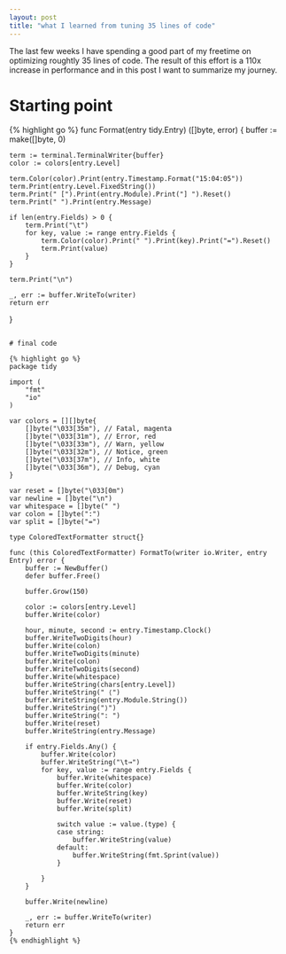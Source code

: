 ```yaml
---
layout: post
title: "what I learned from tuning 35 lines of code"
---
```


The last few weeks I have spending a good part of my freetime on optimizing roughtly 35 lines of code. The result of this effort is a 110x increase in performance and in this post I want to summarize my journey.

# Starting point

{% highlight go %}
func Format(entry tidy.Entry) ([]byte, error) {
    buffer := make([]byte, 0)
 
    term := terminal.TerminalWriter{buffer}
    color := colors[entry.Level]
 
    term.Color(color).Print(entry.Timestamp.Format("15:04:05"))
    term.Print(entry.Level.FixedString())
    term.Print(" [").Print(entry.Module).Print("] ").Reset()
    term.Print(" ").Print(entry.Message)
 
    if len(entry.Fields) > 0 {
        term.Print("\t")
        for key, value := range entry.Fields {
            term.Color(color).Print(" ").Print(key).Print("=").Reset()
            term.Print(value)
        }
    }
 
    term.Print("\n")
 
    _, err := buffer.WriteTo(writer)
    return err
}
```

# final code

{% highlight go %}
package tidy

import (
    "fmt"
    "io"
)

var colors = [][]byte{
    []byte("\033[35m"), // Fatal, magenta
    []byte("\033[31m"), // Error, red
    []byte("\033[33m"), // Warn, yellow
    []byte("\033[32m"), // Notice, green
    []byte("\033[37m"), // Info, white
    []byte("\033[36m"), // Debug, cyan
}

var reset = []byte("\033[0m")
var newline = []byte("\n")
var whitespace = []byte(" ")
var colon = []byte(":")
var split = []byte("=")

type ColoredTextFormatter struct{}

func (this ColoredTextFormatter) FormatTo(writer io.Writer, entry Entry) error {
    buffer := NewBuffer()
    defer buffer.Free()

    buffer.Grow(150)

    color := colors[entry.Level]
    buffer.Write(color)

    hour, minute, second := entry.Timestamp.Clock()
    buffer.WriteTwoDigits(hour)
    buffer.Write(colon)
    buffer.WriteTwoDigits(minute)
    buffer.Write(colon)
    buffer.WriteTwoDigits(second)
    buffer.Write(whitespace)
    buffer.WriteString(chars[entry.Level])
    buffer.WriteString(" ⟨")
    buffer.WriteString(entry.Module.String())
    buffer.WriteString("⟩")
    buffer.WriteString(": ")
    buffer.Write(reset)
    buffer.WriteString(entry.Message)

    if entry.Fields.Any() {
        buffer.Write(color)
        buffer.WriteString("\t→")
        for key, value := range entry.Fields {
            buffer.Write(whitespace)
            buffer.Write(color)
            buffer.WriteString(key)
            buffer.Write(reset)
            buffer.Write(split)

            switch value := value.(type) {
            case string:
                buffer.WriteString(value)
            default:
                buffer.WriteString(fmt.Sprint(value))
            }

        }
    }

    buffer.Write(newline)

    _, err := buffer.WriteTo(writer)
    return err
}
{% endhighlight %}